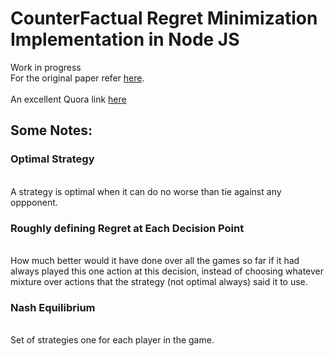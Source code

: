 # CounterFactual Regret Minimization Implementation in Node JS

Work in progress
<br>
For the original paper refer <a href="http://modelai.gettysburg.edu/2013/cfr/cfr.pdf">here</a>.
<br><br>
An excellent Quora link <a href="https://qr.ae/pN21tl">here</a>

## Some Notes:
<h3> Optimal Strategy </h3>
<br>
A strategy is optimal when it can do no worse than tie against any oppponent.
<br>
<h3> Roughly defining Regret at Each Decision Point </h3>
<br>
How much better would it have done over all the games so far if it had always played this one action at this decision, instead of choosing whatever mixture over actions that the strategy (not optimal always) said it to use.
<br>
<h3> Nash Equilibrium </h3>
<br>
Set of strategies one for each player in the game. 
